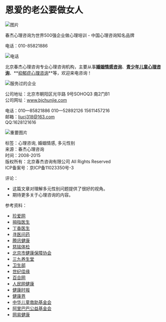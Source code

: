 # 恩爱的老公要做女人

![图片](ggi/pic/zy1448091152.jpg)

春杰心理咨询为世界500强企业做心理培训 - 中国心理咨询知名品牌

电话：010-85821886

![电话](images/tel.jpg)

北京春杰心理咨询专业心理咨询机构，主要从事[**婚姻情感咨询**](http://www.bjchunjie.com)、[**青少年儿童心理咨询**](http://www.bjchunjie.com)、**[抑郁症心理咨询](http://www.bjchunjie.com)**等，欢迎来电咨询！

![服务过的企业](images/title_1.jpg)

公司地址：北京市朝阳区光华路 9号SOHOQ3 南2门B1  
公司网址：www.bjchunjie.com  

电话：010—85821886 010—52892126 15611457216  
邮箱：liucj318@163.com  
QQ:1628121616  

![重要图片](/ggi/kupload/image/20151121/20151121154826_19678.jpg)

标签：心理咨询, 婚姻情感, 多元性别  
来源：春杰心理咨询  
时间：2008-2015  
版权所有：北京春杰咨询有限公司 All Rights Reserved  
ICP备案号：京ICP备11023350号-3  

评论：  
- 这篇文章对理解多元性别问题提供了很好的视角。  
- 期待更多关于心理咨询的内容。  

参考资料：  
- [珍爱网](http://www.zhenai.com)  
- [拇指医生](https://muzhi.baidu.com)  
- [丁香医生](https://dxy.com/)  
- [寻医问药](http://www.xywy.com/)  
- [腾讯健康](https://new.qq.com/ch/health/)  
- [慈铭体检](http://www.ciming.com/)  
- [北京市健康保障协会](http://www.beijing-hmo.com/)  
- [三九养生堂](http://www.39yst.com/)  
- [卫生部](http://www.gov.cn/fwxx/bw/wsb/)  
- [世纪佳缘](http://www.jiayuan.com/)  
- [百合网](http://www.baihe.com/)  
- [人民网健康](http://health.people.com.cn/)  
- [健康时报](http://www.jksb.com.cn/)  
- [健康界](https://www.cn-healthcare.com/)  
- [中华儿童救助基金会](http://www.ccafc.org.cn/templates/ty/index.aspx)  
- [阿里巴巴公益基金会](http://www.alijijinhui.org/index.php)  
- [网易健康](https://jiankang.163.com/)  